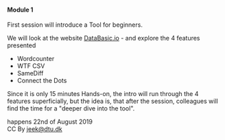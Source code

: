 #### **Module 1**

First session will introduce a Tool for beginners.

We will look at the website [DataBasic.io](https://databasic.io/en) - and explore the 4 features presented



- Wordcounter
- WTF CSV
- SameDiff
- Connect the Dots

Since it is only 15 minutes Hands-on, the intro will run through the 4 features superficially, but the idea is, that after the session, colleagues will find the time for a "deeper dive into the tool".


happens 22nd of August 2019
<br>
CC By [jeek@dtu.dk](mailto:jeek@tu.dk)
